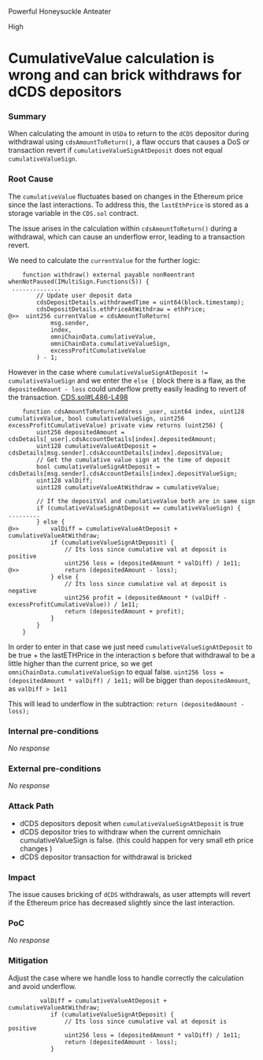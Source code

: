 Powerful Honeysuckle Anteater

High

# CumulativeValue calculation is wrong and can brick withdraws for dCDS depositors

### Summary
When calculating the amount in `USDa` to return to the `dCDS` depositor during withdrawal using `cdsAmountToReturn()`, a flaw occurs that causes a DoS or transaction revert if `cumulativeValueSignAtDeposit` does not equal `cumulativeValueSign`.

### Root Cause
The `cumulativeValue` fluctuates based on changes in the Ethereum price since the last interactions. To address this, the `lastEthPrice` is stored as a storage variable in the `CDS.sol` contract.

The issue arises in the calculation within `cdsAmountToReturn()` during a withdrawal, which can cause an underflow error, leading to a transaction revert.

We need to calculate the `currentValue` for the further logic:
```solidity
    function withdraw() external payable nonReentrant whenNotPaused(IMultiSign.Functions(5)) {
 ..............
        // Update user deposit data
        cdsDepositDetails.withdrawedTime = uint64(block.timestamp);
        cdsDepositDetails.ethPriceAtWithdraw = ethPrice;
@>>  uint256 currentValue = cdsAmountToReturn(
            msg.sender,
            index,
            omniChainData.cumulativeValue,
            omniChainData.cumulativeValueSign,
            excessProfitCumulativeValue
        ) - 1;
```

However in the case where `cumulativeValueSignAtDeposit != cumulativeValueSign` and we enter the `else {` block there is a flaw, as the `depositedAmount - loss` could underflow pretty easily leading to revert of the transaction.
[CDS.sol#L486-L498](https://github.com/sherlock-audit/2024-11-autonomint/blob/0d324e04d4c0ca306e1ae4d4c65f0cb9d681751b/Blockchain/Blockchian/contracts/Core_logic/CDS.sol#L486-L498) 
```solidity
    function cdsAmountToReturn(address _user, uint64 index, uint128 cumulativeValue, bool cumulativeValueSign, uint256 excessProfitCumulativeValue) private view returns (uint256) {
        uint256 depositedAmount = cdsDetails[_user].cdsAccountDetails[index].depositedAmount;
        uint128 cumulativeValueAtDeposit = cdsDetails[msg.sender].cdsAccountDetails[index].depositValue;
        // Get the cumulative value sign at the time of deposit
        bool cumulativeValueSignAtDeposit = cdsDetails[msg.sender].cdsAccountDetails[index].depositValueSign;
        uint128 valDiff;
        uint128 cumulativeValueAtWithdraw = cumulativeValue;

        // If the depositVal and cumulativeValue both are in same sign
        if (cumulativeValueSignAtDeposit == cumulativeValueSign) {
.........
        } else {
@>>         valDiff = cumulativeValueAtDeposit + cumulativeValueAtWithdraw;
            if (cumulativeValueSignAtDeposit) {
                // Its loss since cumulative val at deposit is positive
                uint256 loss = (depositedAmount * valDiff) / 1e11;
@>>             return (depositedAmount - loss);
            } else {
                // Its loss since cumulative val at deposit is negative
                uint256 profit = (depositedAmount * (valDiff - excessProfitCumulativeValue)) / 1e11;
                return (depositedAmount + profit);
            }
        }
    }
```
In order to enter in that case we just need `cumulativeValueSignAtDeposit` to be true + the lastETHPrice in the interaction s before that withdrawal to be a little higher than the current price, so we get `omniChainData.cumulativeValueSign` to equal false.
`uint256 loss = (depositedAmount * valDiff) / 1e11;` will be bigger than `depositedAmount`, as `valDiff > 1e11`

This will lead to underflow in the subtraction:  `return (depositedAmount - loss);`

### Internal pre-conditions

_No response_

### External pre-conditions

_No response_

### Attack Path
- dCDS depositors deposit when `cumulativeValueSignAtDeposit` is true
- dCDS depositor tries to withdraw when the current omnichain cumulativeValueSign is false. (this could happen for very small eth price changes )
- dCDS depositor transaction for withdrawal is bricked

### Impact
The issue causes bricking of `dCDS` withdrawals, as user attempts will revert if the Ethereum price has decreased slightly since the last interaction.

### PoC

_No response_

### Mitigation
Adjust the case where we handle loss to handle correctly the calculation and avoid underflow.
```solidity
         valDiff = cumulativeValueAtDeposit + cumulativeValueAtWithdraw;
            if (cumulativeValueSignAtDeposit) {
                // Its loss since cumulative val at deposit is positive
                uint256 loss = (depositedAmount * valDiff) / 1e11;
                return (depositedAmount - loss);
            } 
```